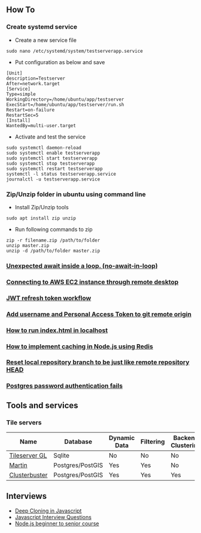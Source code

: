 ## How To

### Create systemd service
  - Create a new service file
  ```
  sudo nano /etc/systemd/system/testserverapp.service
  ```

  - Put configuration as below and save
  ```
  [Unit]
  description=Testserver
  After=network.target
  [Service]
  Type=simple
  WorkingDirectory=/home/ubuntu/app/testserver
  ExecStart=/home/ubuntu/app/testserver/run.sh
  Restart=on-failure
  RestartSec=5
  [Install]
  WantedBy=multi-user.target
  ```

  - Activate and test the service
  ```
  sudo systemctl daemon-reload
  sudo systemctl enable testserverapp
  sudo systemctl start testserverapp
  sudo systemctl stop testserverapp
  sudo systemctl restart testserverapp
  systemctl -l status testserverapp.service
  journalctl -u testserverapp.service
  ```

### Zip/Unzip folder in ubuntu using command line
  - Install Zip/Unzip tools
  ```
  sudo apt install zip unzip
  ```
  - Run following commands to zip
  ```
  zip -r filename.zip /path/to/folder
  unzip master.zip
  unzip -d /path/to/folder master.zip
  ```

### [Unexpected await inside a loop. (no-await-in-loop)](https://stackoverflow.com/questions/48957022/unexpected-await-inside-a-loop-no-await-in-loop)

### [Connecting to AWS EC2 instance through remote desktop](https://stackoverflow.com/questions/50100360/connecting-to-aws-ec2-instance-through-remote-desktop)

### [JWT refresh token workflow](https://stackoverflow.com/questions/27726066/jwt-refresh-token-flow)

### [Add username and Personal Access Token to git remote origin](https://stackoverflow.com/questions/10116373/git-push-error-repository-not-found)

### [How to run index.html in localhost](https://stackoverflow.com/questions/38497334/how-to-run-html-file-on-localhost)

### [How to implement caching in Node.js using Redis](https://www.digitalocean.com/community/tutorials/how-to-implement-caching-in-node-js-using-redis)

### [Reset local repository branch to be just like remote repository HEAD](https://stackoverflow.com/questions/1628088/reset-local-repository-branch-to-be-just-like-remote-repository-head)

### [Postgres password authentication fails](https://askubuntu.com/questions/413585/postgres-password-authentication-fails)

## Tools and services
  ### Tile servers
  | Name | Database | Dynamic Data | Filtering | Backend Clustering |
  | --- | --- | --- | --- | --- |
  | [Tileserver GL](https://github.com/maptiler/tileserver-gl) | Sqlite | No | No | No |
  | [Martin](https://github.com/maplibre/martin/tree/v0.6#readme) | Postgres/PostGIS | Yes | Yes | No |
  | [Clusterbuster](https://github.com/chargetrip/clusterbuster) | Postgres/PostGIS | Yes | Yes | Yes |

## Interviews
- [Deep Cloning in Javascript](https://dev.to/builderio/deep-cloning-objects-in-javascript-the-modern-way-17kf)
- [Javascript Interview Questions](https://dev.to/onlydevs_/5-github-repositories-to-prepare-for-javascript-interviews-20lk)
- [Node.js beginner to senior course](https://github.com/flashohq/open-source-nodejs-courses)
